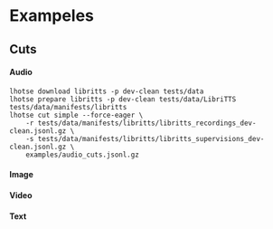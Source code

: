 # Exampeles


## Cuts

#### Audio
```
lhotse download libritts -p dev-clean tests/data
lhotse prepare libritts -p dev-clean tests/data/LibriTTS tests/data/manifests/libritts
lhotse cut simple --force-eager \
    -r tests/data/manifests/libritts/libritts_recordings_dev-clean.jsonl.gz \
    -s tests/data/manifests/libritts/libritts_supervisions_dev-clean.jsonl.gz \
    examples/audio_cuts.jsonl.gz
```

#### Image


#### Video


#### Text

